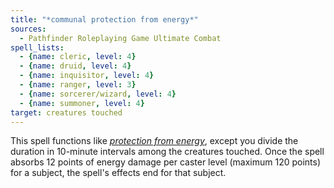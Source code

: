 ```yaml
---
title: "*communal protection from energy*"
sources:
  - Pathfinder Roleplaying Game Ultimate Combat
spell_lists:
  - {name: cleric, level: 4}
  - {name: druid, level: 4}
  - {name: inquisitor, level: 4}
  - {name: ranger, level: 3}
  - {name: sorcerer/wizard, level: 4}
  - {name: summoner, level: 4}
target: creatures touched
---
```


This spell functions like [*protection from energy*](/spells/protection-from-energy/), except you divide the duration in 10-minute intervals among the creatures touched. Once the spell absorbs 12 points of energy damage per caster level (maximum 120 points) for a subject, the spell's effects end for that subject.

